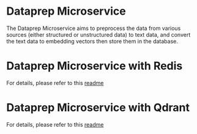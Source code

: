 # Dataprep Microservice

The Dataprep Microservice aims to preprocess the data from various sources (either structured or unstructured data) to text data, and convert the text data to embedding vectors then store them in the database.

# Dataprep Microservice with Redis

For details, please refer to this [readme](redis/README.md)

# Dataprep Microservice with Qdrant

For details, please refer to this [readme](qdrant/README.md)
